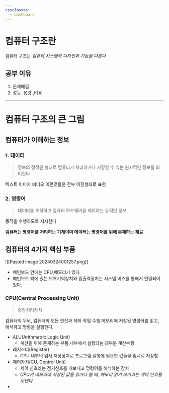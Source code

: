 ```yaml
---
cssclasses:
  - dashboard
---
```


# 컴퓨터 구조란

컴퓨터 구조는 *컴퓨터 시스템의 디자인과 기능을 다룬다*

## 공부 이유
1. 문제해결
2. 성능. 용량 ,비용

---

# 컴퓨터 구조의 큰 그림

## 컴퓨터가 이해하는 정보

### 1. 데이터

>정보의 정적인 형태로 컴퓨터가 처리하거나 저장할 수 있는 원시적인 정보를 의미한다.

텍스트 이미지 비디오 이런것들은 전부 이진형태로 표현 

### 2. 명령어
> 데이터를 조작하고 컴퓨터 하드웨어를 제어하는 동적인 정보 

동작을 수행하도록 지시한다   

**컴퓨터는 명령어를 처리하는 기계이며 데이터는 명령어를 위해 존재하는 재료**

## 컴퓨터의 4가지 핵심 부품 



![[Pasted image 20240324001257.png]]

- 메인보드 안에는 CPU,메모리가 있다
- 메인보드 밖에 있는 보조기억장치와 입출력장치는 시스템 버스를 통해서 연결되어있다. 
### CPU(Central Processing Unit)
> 중앙처리장치

컴퓨터의 두뇌, 컴퓨터의 모든 연산과 제어 작업 수행
메모리에 저장된 명령어를 읽고, 해석하고 명령을 실행한다.

- ALU(Arithmetric Logic Unit) 
	- 계산을 위해 존재하는 부품,내부에서 실행되는 대부분 계산수행
- 레지스터(Register)
	- CPU 내부의 임시 저장장치로 프로그램 실행에 필요한 값들을 임시로 저장함.
- 제어장치(CU, Control Unit)
	- 제어 신호라는 전기신호를 내보내고 명령어를 해석하는 장치
	- *CPU가 메모리에 저장된 값을 읽거나 쓸 때, 메모리 읽기 쓰기라는 제어 신호를 보낸다.*
- 